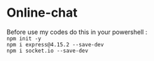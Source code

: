 # Online-chat

Before use my codes do this in your powershell :<br>
``npm init -y``<br>
``npm i express@4.15.2 --save-dev``<br>
``npm i socket.io --save-dev``
